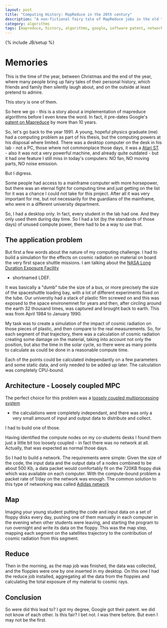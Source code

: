 ```yaml
---
layout: post
title: "Computing History: MapReduce in the 20th century"
description: "A non-fictional fairy tale of MapReduce jobs in the old times"
category: algorithms 
tags: [mapreduce, history, algorithms, google, software patent, network]
---
```

{% include JB/setup %}

# Memories

This is the time of the year, between Christmas and the end of the year,
where many people bring up fairy tales of their personal history, which
friends and family then silently laugh about, and on the outside at
least pretend to admire.

This story is one of them. 

So here we go - this is a story about a implementation of mapreduce
algorithms before I even knew the word. In fact, it pre-dates Google's
[patent on
Mapreduce](http://patft.uspto.gov/netacgi/nph-Parser?Sect1=PTO1&Sect2=HITOFF&d=PALL&p=1&u=/netahtml/PTO/srchnum.htm&r=1&f=G&l=50&s1=7,650,331.PN.&OS=PN/7,650,331&RS=PN/7,650,331)
by more than 10 years.

<!--more-->

So, let's go back to the year 1991. A young, hopeful physics graduate
(me) had a computing problem as part of his thesis, but the computing
powers at his disposal where limited. There was a desktop computer on
the desk in his lab -
not a PC, those where not commonplace those days, it was a [Atari ST
](http://en.wikipedia.org/wiki/Atari_ST) - also it was not a very
powerful machine,
and already quite outdated - but it had one feature I still miss in
today's computers: NO fan, NO moving parts, NO noise emission.

But I digress.

Some people had access to a mainframe computer with more horsepower,
but there was an eternal fight for computing time and just getting on
the list for it was a chance I could not take for this project. After
all it was very important for me, but not necessarily for the guardians
of the mainframe, who were in a different university department.

So, I had a desktop only. In fact, every student in the lab had one. And
they only used them during day time. So I had a lot (by the standards
of those days) of unused compute power, there had to be a way to use that.

## The application problem

But first a few words about the nature of my computing
challenge. I had to build a simulation for the effects on cosmic
radiation on material on board the very first space shuttle
missions. I am talking about the [NASA Long Duration Exposure
Facility](http://en.wikipedia.org/wiki/Long_Duration_Exposure_Facility)
- shortnamed LDEF.

It was basically a "dumb" tube the size of a bus, or more precisely the
size of the spaceshuttle loading bay,
with a lot of different experiments fixed on the tube. Our universtiy
had a stack of plastic film screwed on and this was exposed to the space
environemnet for years and then, after circling around the earth 32
thousand times, was captured and brought back to earth. This was from
April 1984 to January 1990.

My task was to create a simulation of the impact of cosmic radiation on
those pieces of plastic, and then compare to the real measurements.
So, for each segment of that trajectory, there was a calculation of cosmic 
radiation creating some damage on the material, taking into account not 
only the position, but also the time in the solar cycle, so there were as 
many points to calculate as could be done in a reasonable compute time.

Each of the points could be calculated independantly on a few parameters
and some static data, and only needed to be added up later. The
calculation was completely CPU-bound.

## Architecture - Loosely coupled MPC

The perfect choice for this problem was a [loosely coupled multiprocessing
system](http://en.wikipedia.org/wiki/Multiprocessing#Loosely_coupled_multiprocessor_system)
- the calculations were completely independant, and there was only a
very small amount of input and output data to distribute and collect.

I had to build one of those.

Having identified the compute nodes on my co-students desks I found them
just a little bit too loosely coupled - in fact there was no network at
all. Actually, that was expected as normal those days.

So I had to build a network. The requirements were simple: Given the size
of the code, the input data and the output data of a nodes combined to
be about 500 Kb, a data packet would comfortably fit on the 720KB floppy
disk which was available on each computer. With the compute-bound
problem a packet rate of 1/day on the network was enough. The
common solution to this type of networking was called [Adidas
network](http://www.urbandictionary.com/define.php?term=Adidas+network)

## Map

Imaging your young student putting the code and input data on a set
of floppy disks every day, pushing one of them manually in each computer in
the evening when other students were leaving, and starting the program to run
overnight and write its data on the floppy. This was the map step,
mapping each segment on the satellites trajectory to the contribution
of cosmic radiation from this segment.


## Reduce

Then in the morning, as the map
job was finished, the data was collected, and the floppies were one by
one inserted in my desktop. On this one I had the reduce job installed,
aggregating all the data from the floppies and calculating the total
exposure of my material to cosmic rays.

## Conclusion

So were did this lead to? I got my degree, Google got their patent. we
did not know of each other. Is this fair? I bet not. I was there
before. But even I may not be the first.


